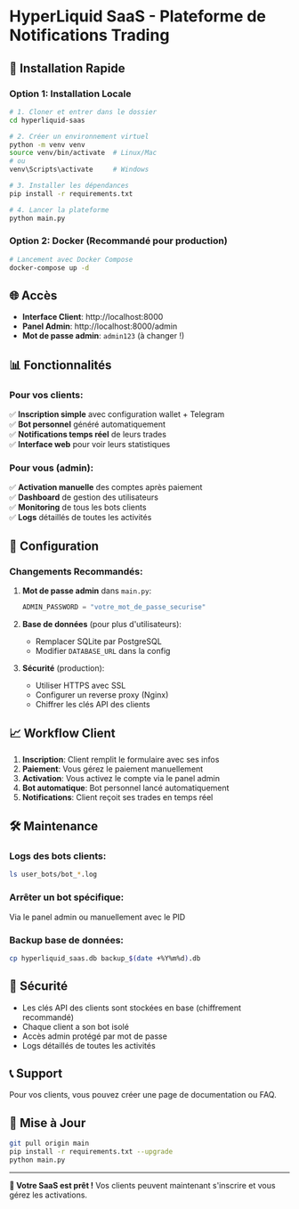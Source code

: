 # HyperLiquid SaaS - Plateforme de Notifications Trading

## 🚀 Installation Rapide

### Option 1: Installation Locale

```bash
# 1. Cloner et entrer dans le dossier
cd hyperliquid-saas

# 2. Créer un environnement virtuel
python -m venv venv
source venv/bin/activate  # Linux/Mac
# ou
venv\Scripts\activate     # Windows

# 3. Installer les dépendances
pip install -r requirements.txt

# 4. Lancer la plateforme
python main.py
```

### Option 2: Docker (Recommandé pour production)

```bash
# Lancement avec Docker Compose
docker-compose up -d
```

## 🌐 Accès

- **Interface Client**: http://localhost:8000
- **Panel Admin**: http://localhost:8000/admin
- **Mot de passe admin**: `admin123` (à changer !)

## 📊 Fonctionnalités

### Pour vos clients:
✅ **Inscription simple** avec configuration wallet + Telegram  
✅ **Bot personnel** généré automatiquement  
✅ **Notifications temps réel** de leurs trades  
✅ **Interface web** pour voir leurs statistiques  

### Pour vous (admin):
✅ **Activation manuelle** des comptes après paiement  
✅ **Dashboard** de gestion des utilisateurs  
✅ **Monitoring** de tous les bots clients  
✅ **Logs** détaillés de toutes les activités  

## 🔧 Configuration

### Changements Recommandés:

1. **Mot de passe admin** dans `main.py`:
   ```python
   ADMIN_PASSWORD = "votre_mot_de_passe_securise"
   ```

2. **Base de données** (pour plus d'utilisateurs):
   - Remplacer SQLite par PostgreSQL
   - Modifier `DATABASE_URL` dans la config

3. **Sécurité** (production):
   - Utiliser HTTPS avec SSL
   - Configurer un reverse proxy (Nginx)
   - Chiffrer les clés API des clients

## 📈 Workflow Client

1. **Inscription**: Client remplit le formulaire avec ses infos
2. **Paiement**: Vous gérez le paiement manuellement
3. **Activation**: Vous activez le compte via le panel admin
4. **Bot automatique**: Bot personnel lancé automatiquement
5. **Notifications**: Client reçoit ses trades en temps réel

## 🛠️ Maintenance

### Logs des bots clients:
```bash
ls user_bots/bot_*.log
```

### Arrêter un bot spécifique:
Via le panel admin ou manuellement avec le PID

### Backup base de données:
```bash
cp hyperliquid_saas.db backup_$(date +%Y%m%d).db
```

## 🚨 Sécurité

- Les clés API des clients sont stockées en base (chiffrement recommandé)
- Chaque client a son bot isolé
- Accès admin protégé par mot de passe
- Logs détaillés de toutes les activités

## 📞 Support

Pour vos clients, vous pouvez créer une page de documentation ou FAQ.

## 🔄 Mise à Jour

```bash
git pull origin main
pip install -r requirements.txt --upgrade
python main.py
```

---

**🎯 Votre SaaS est prêt !** Vos clients peuvent maintenant s'inscrire et vous gérez les activations.